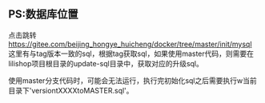 ## PS:数据库位置

点击跳转 https://gitee.com/beijing_hongye_huicheng/docker/tree/master/init/mysql 这里有与tag版本一致的sql，根据tag获取sql，如果使用master代码，则需要在lilishop项目根目录的update-sql目录中，获取对应的升级sql。


使用master分支代码时，可能会无法运行，执行完初始化sql之后需要执行w当前目录下'versiontXXXXtoMASTER.sql'。